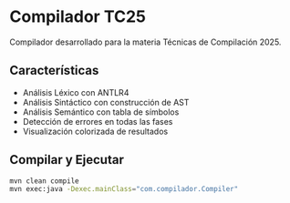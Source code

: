 # Compilador TC25

Compilador desarrollado para la materia Técnicas de Compilación 2025.

## Características

- Análisis Léxico con ANTLR4
- Análisis Sintáctico con construcción de AST
- Análisis Semántico con tabla de símbolos
- Detección de errores en todas las fases
- Visualización colorizada de resultados

## Compilar y Ejecutar

```bash
mvn clean compile
mvn exec:java -Dexec.mainClass="com.compilador.Compiler"